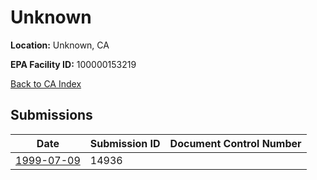 # Unknown

**Location:** Unknown, CA

**EPA Facility ID:** 100000153219

[Back to CA Index](../../index.md)

## Submissions

| Date | Submission ID | Document Control Number |
|------|--------------|-------------------------|
| [1999-07-09](submissions/14936.md) | 14936 |  |
